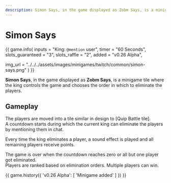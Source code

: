 ```yaml
---
description: Simon Says, in the game displayed as Zobm Says, is a minigame tile where the king controls the game and chooses the order in which to eliminate the players.
---
```


# Simon Says

{{ game.info(
  inputs           = "King: `@mention` user",
  timer            = "60 Seconds",
  slots_guaranteed = "3",
  slots_raffle     = "2",
  added            = "v0.26 Alpha",
  
  img_url = "../../../assets/images/minigames/twitch/common/simon-says.png"
) }}

**Simon Says**, in the game displayed as **Zobm Says**, is a minigame tile where the king controls the game and chooses the order in which to eliminate the players.

## Gameplay

The players are moved into a tile similar in design to [Quip Battle tile].  
A countdown starts during which the current king can eliminate the players by mentioning them in chat.

Every time the king eliminates a player, a sound effect is played and all remaining players receive points.

The game is over when the countdown reaches zero or all but one player got eliminated.  
Players are ranked based on elimination orders. Multiple players can win.

{{ game.history({
    'v0.26 Alpha': [
        'Minigame added'
    ]
}) }}